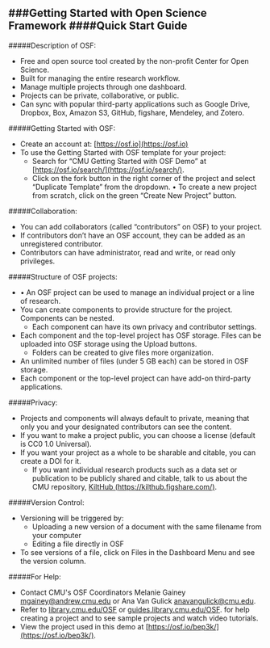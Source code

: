 ###Getting Started with Open Science Framework
####Quick Start Guide
---#####Description of OSF:* Free and open source tool created by the non-profit Center for Open Science.* Built for managing the entire research workflow.* Manage multiple projects through one dashboard.* Projects can be private, collaborative, or public.* Can sync with popular third-party applications such as Google Drive, Dropbox, Box, Amazon S3, GitHub, figshare, Mendeley, and Zotero.#####Getting Started with OSF:	* Create an account at: [https://osf.io](https://osf.io)* To use the Getting Started with OSF template for your project:
	- Search for “CMU Getting Started with OSF Demo” at [https://osf.io/search/](https://osf.io/search/).
	- Click on the fork button in the right corner of the project and select “Duplicate Template” from the dropdown.•	To create a new project from scratch, click on the green “Create New Project” button.#####Collaboration:* You can add collaborators (called “contributors” on OSF) to your project. * If contributors don’t have an OSF account, they can be added as an unregistered contributor.* Contributors can have administrator, read and write, or read only privileges.#####Structure of OSF projects:* •	An OSF project can be used to manage an individual project or a line of research.* You can create components to provide structure for the project. Components can be nested.	- Each component can have its own privacy and contributor settings.* Each component and the top-level project has OSF storage. Files can be uploaded into OSF storage using the Upload buttons. 	- Folders can be created to give files more organization.* An unlimited number of files (under 5 GB each) can be stored in OSF storage. * Each component or the top-level project can have add-on third-party applications.#####Privacy:* Projects and components will always default to private, meaning that only you and your designated contributors can see the content.* If you want to make a project public, you can choose a license (default is CC0 1.0 Universal). * If you want your project as a whole to be sharable and citable, you can create a DOI for it. 	- If you want individual research products such as a data set or publication to be publicly shared and citable, talk to us about the CMU repository, [KiltHub (https://kilthub.figshare.com/)](https://kilthub.figshare.com/).#####Version Control:* Versioning will be triggered by:	- Uploading a new version of a document with the same filename from your computer
	- Editing a file directly in OSF* To see versions of a file, click on Files in the Dashboard Menu and see the version column.#####For Help:* Contact CMU's OSF Coordinators Melanie Gainey [mgainey@andrew.cmu.edu](mailto:mgainey@andrew.cmu.edu) or Ana Van Gulick [anavangulick@cmu.edu](mailto:anavangulick@cmu.edu).* Refer to [library.cmu.edu/OSF](https://library.cmu.edu/OSF/) or [guides.library.cmu.edu/OSF](https://guides.library.cmu.edu/OSF). for help creating a project and to see sample projects and watch video tutorials.* View the project used in this demo at [https://osf.io/bep3k/](https://osf.io/bep3k/). 